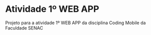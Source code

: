 ﻿# Atividade 1º WEB APP

 Projeto para a atividade 1º WEB APP da disciplina Coding Mobile da Faculdade SENAC

